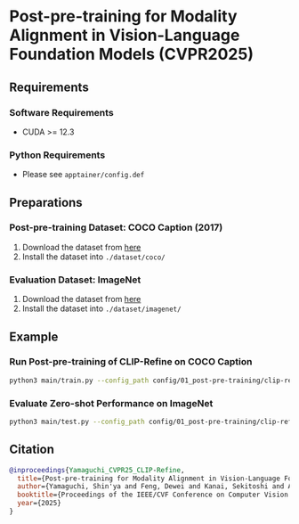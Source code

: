 # Post-pre-training for Modality Alignment in Vision-Language Foundation Models (CVPR2025)
## Requirements
### Software Requirements
* CUDA >= 12.3
### Python Requirements
* Please see `apptainer/config.def`

## Preparations
### Post-pre-training Dataset: COCO Caption (2017)
  1. Download the dataset from [here](https://cocodataset.org/#home)
  2. Install the dataset into `./dataset/coco/`
### Evaluation Dataset: ImageNet
  1. Download the dataset from [here](https://huggingface.co/datasets/ILSVRC/imagenet-1k)
  2. Install the dataset into `./dataset/imagenet/`

## Example
### Run Post-pre-training of CLIP-Refine on COCO Caption

```sh
python3 main/train.py --config_path config/01_post-pre-training/clip-refine.yaml
```

### Evaluate Zero-shot Performance on ImageNet

```sh
python3 main/test.py --config_path config/01_post-pre-training/clip-refine.yaml
```

## Citation
```bibtex
@inproceedings{Yamaguchi_CVPR25_CLIP-Refine,
  title={Post-pre-training for Modality Alignment in Vision-Language Foundation Models},
  author={Yamaguchi, Shin'ya and Feng, Dewei and Kanai, Sekitoshi and Adachi, Kazuki and Chijiwa, Daiki},
  booktitle={Proceedings of the IEEE/CVF Conference on Computer Vision and Pattern Recognition},
  year={2025}
}
```
